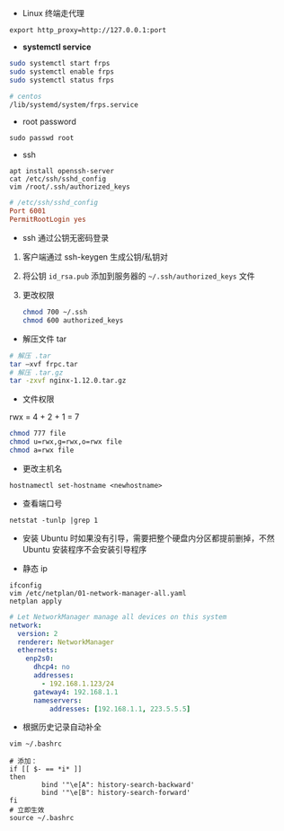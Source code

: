 - Linux 终端走代理

`export http_proxy=http://127.0.0.1:port`

- **systemctl service**

```bash
sudo systemctl start frps
sudo systemctl enable frps
sudo systemctl status frps

# centos
/lib/systemd/system/frps.service
```

- root password

`sudo passwd root`

- ssh

```
apt install openssh-server
cat /etc/ssh/sshd_config
vim /root/.ssh/authorized_keys
```

```conf
# /etc/ssh/sshd_config
Port 6001
PermitRootLogin yes
```

- ssh 通过公钥无密码登录

1. 客户端通过 ssh-keygen 生成公钥/私钥对
2. 将公钥 `id_rsa.pub` 添加到服务器的 `~/.ssh/authorized_keys` 文件
3. 更改权限

    ```bash
    chmod 700 ~/.ssh
    chmod 600 authorized_keys
    ```

- 解压文件 tar

```bash
# 解压 .tar
tar –xvf frpc.tar
# 解压 .tar.gz
tar -zxvf nginx-1.12.0.tar.gz
```

- 文件权限 

rwx = 4 + 2 + 1 = 7
```bash
chmod 777 file
chmod u=rwx,g=rwx,o=rwx file
chmod a=rwx file
```

- 更改主机名

`hostnamectl set-hostname <newhostname>`

- 查看端口号

`netstat -tunlp |grep 1`

- 安装 Ubuntu 时如果没有引导，需要把整个硬盘内分区都提前删掉，不然 Ubuntu 安装程序不会安装引导程序

- 静态 ip

```shell
ifconfig
vim /etc/netplan/01-network-manager-all.yaml
netplan apply
```

```yaml
# Let NetworkManager manage all devices on this system
network:
  version: 2
  renderer: NetworkManager
  ethernets:
    enp2s0:
      dhcp4: no
      addresses:
        - 192.168.1.123/24
      gateway4: 192.168.1.1
      nameservers:
          addresses: [192.168.1.1, 223.5.5.5]
```

- 根据历史记录自动补全

```shell
vim ~/.bashrc

# 添加：
if [[ $- == *i* ]]
then
        bind '"\e[A": history-search-backward'
        bind '"\e[B": history-search-forward'
fi
# 立即生效
source ~/.bashrc
```